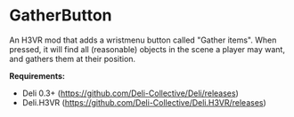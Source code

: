 # GatherButton

An H3VR mod that adds a wristmenu button called "Gather items". When pressed, it will find all (reasonable) objects in the scene a player may want, and gathers them at their position. 

**Requirements:**
- Deli 0.3+ (https://github.com/Deli-Collective/Deli/releases)
- Deli.H3VR (https://github.com/Deli-Collective/Deli.H3VR/releases)
